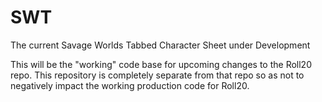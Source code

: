 # SWT
The current Savage Worlds Tabbed Character Sheet under Development

This will be the "working" code base for upcoming changes to the Roll20 repo.  This repository is completely separate from that repo so as not to negatively impact the working production code for Roll20.
